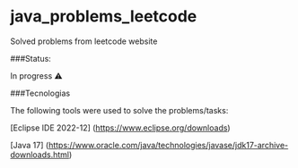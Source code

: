 # java_problems_leetcode
Solved problems from leetcode website

###Status: 

In progress ⚠️

###Tecnologias

The following tools were used to solve the problems/tasks:

[Eclipse IDE 2022-12] (https://www.eclipse.org/downloads)

[Java 17] (https://www.oracle.com/java/technologies/javase/jdk17-archive-downloads.html)
